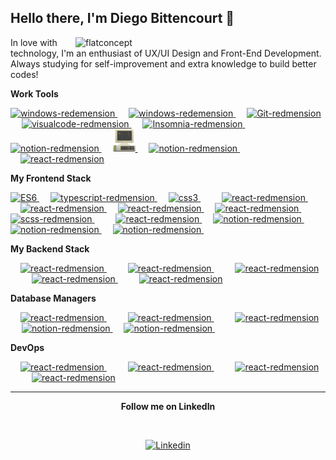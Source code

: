 ## Hello there, I'm Diego Bittencourt 👋

<a href="#">
    <img onmouseover="" src="https://i.ibb.co/zPZrdcM/flatdesignconcept.png" min-width="400px" max-width="400px" width="400px" align="right" alt="flatconcept">
</a>

<p align="left">
    In love with technology, I'm an enthusiast of UX/UI Design and Front-End Development.
<br />
    Always studying for self-improvement and extra knowledge to build better codes!
</p>

**Work Tools**

<p>
</p>

<p align="left">
    <a href="https://www.microsoft.com/pt-br/windows/" target="_blank">
        <img width="36" height="36" src="https://evo.audio/wp-content/uploads/2016/05/Windows-10-Icon.png" alt="windows-redemension" title="Windows 10" border="0" />
    </a>&ensp;&ensp;
    <a href="https://pt.wikipedia.org/wiki/Linux" target="_blank">
        <img width="36" height="36" src="https://cdn-icons-png.flaticon.com/512/25/25719.png" alt="windows-redemension" title="Linux" border="0" />
    </a>&ensp;&ensp;
    <a href="https://git-scm.com/" target="_blank">
        <img width="36" height="36" src="https://git-scm.com/images/logos/downloads/Git-Icon-1788C.png" alt="Git-redmension" title="Git" border="0" />
    </a>&ensp;&ensp;
    <a href="https://code.visualstudio.com/" target="_blank">
        <img width="36" height="36" src="https://cdn.icon-icons.com/icons2/2107/PNG/512/file_type_vscode_icon_130084.png" alt="visualcode-redmension" title="VS Code"
    border="0" />
    </a>&ensp;&ensp;
    <a href="https://insomnia.rest/" target="_blank">
        <img width="36" height="36" src="https://user-images.githubusercontent.com/2575745/67964810-4d9a2980-fbd7-11e9-8cf7-661ded187ee6.png" alt="Insomnia-redmension" title="Insomnia" border="0" />    
    </a>&ensp;&ensp;
    <a href="https://www.postman.com/postman/workspace/postman-public-workspace/documentation/12959542-c8142d51-e97c-46b6-bd77-52bb66712c9a" target="_blank">
        <img width="36" height="36" src="https://encrypted-tbn0.gstatic.com/images?q=tbn:ANd9GcTiVFINJCzSzZB8cAIHLV1TG7Le6GtLX5qduEiNeuA7OHpaXTxViU-4yg2D6--5RkIl0SU&usqp=CAU" alt="notion-redmension" title="Postman" border="0" />
    </a>&ensp;&ensp;
    <a href="https://github.com/infinitered/reactotron" target="_blank">
        <img width="36" height="36" src="https://github.com/infinitered/reactotron/raw/master/docs/images/readme/Reactotron-128.png" alt="notion-redmension" title="Reactotron" border="0" />
    </a>&ensp;&ensp;
    <a href="https://desktop.github.com/" target="_blank">
        <img width="36" height="36" src="https://upload.wikimedia.org/wikipedia/commons/a/ae/Github-desktop-logo-symbol.svg" alt="notion-redmension" title="Github Desktop" border="0" />
    </a>&ensp;&ensp;
    <a href="https://www.adobe.com/br/products/photoshop.html">
        <img width="36" height="36" src="https://www.adobe.com/content/dam/acom/one-console/icons_rebrand/ps_appicon.svg" alt="react-redmension" title="Photoshop" border="0" style="margin-left: 16px"/>
    </a>
</p>

**My Frontend Stack**

<p>
</p>

<p align="left">  
    <a href="https://www.ecma-international.org/publications-and-standards/standards/ecma-262/">
        <img width="36" height="36" src="https://cdn.icon-icons.com/icons2/2415/PNG/512/javascript_original_logo_icon_146455.png" alt="ES6" title="JavaScript" border="0" />
    </a>&ensp;&ensp;
    <a href="https://www.typescriptlang.org/">
        <img width="36" height="36" src="https://cdn.icon-icons.com/icons2/2415/PNG/512/typescript_original_logo_icon_146317.png" alt="typescript-redmension" title="TypeScript" border="0" />
    </a>&ensp;&ensp;
    <a href="https://www.w3schools.com/css/">
        <img width="36" height="36" src="https://cdn-icons-png.flaticon.com/512/732/732190.png" alt="css3" title="CSS3" border="0" />
    </a>&ensp;&ensp;
    <a href="https://reactnative.dev/">
        <img width="36" height="36" src="https://icons-for-free.com/iconfiles/png/512/logo+react+react+js+icon-1320184811840217251.png" alt="react-redmension" title="React Native" border="0" style="margin-left: 16px"/>
    </a>&ensp;&ensp;
    <a href="https://pt-br.reactjs.org/">
        <img width="36" height="36" src="https://miro.medium.com/max/525/1*mrOXGyIa3BlPK80peLmEbA.png" alt="react-redmension" title="ReactJS" border="0" style="margin-left: 16px"/>
    </a>&ensp;&ensp;
    <a href="https://mui.com/pt/">
        <img width="36" height="36" src="https://v4.material-ui.com/static/logo.png" alt="react-redmension" title="Material-UI" border="0"/>
    </a>&ensp;&ensp;
    <a href="https://styled-components.com/">
        <img width="36" height="36" src="https://miro.medium.com/max/480/1*Iohnw2aOQ5EBghVoqKA7VA.png" alt="react-redmension" title="Styled Components" border="0"/>
    </a>&ensp;&ensp;
    <a href="https://redux.js.org/">
        <img width="36" height="36" src="https://d33wubrfki0l68.cloudfront.net/0834d0215db51e91525a25acf97433051f280f2f/c30f5/img/redux.svg" alt="scss-redmension" title="Redux" border="0" />
    </a>&ensp;&ensp;
    <a href="https://redux-saga.js.org/">
        <img width="36" height="36" src="https://devsdata.com/wp-content/uploads/2020/08/redux-saga-logo.png" alt="react-redmension" title="Redux Saga" border="0" style="margin-left: 16px"/>
    </a>&ensp;&ensp;
    <a href="https://reactnavigation.org/" target="_blank">
        <img width="36" height="36" src="https://avatars.githubusercontent.com/u/29647600?s=280&v=4" alt="notion-redmension" title="React Navigation" border="0" />
    </a>&ensp;&ensp;
    <a href="https://www.embarcadero.com/br/products/delphi" target="_blank">
        <img width="36" height="36" src="https://user-images.githubusercontent.com/3423282/123477765-e4013700-d5d4-11eb-876c-de9aab52153b.png" alt="notion-redmension" title="Delphi" border="0" />
    </a>&ensp;&ensp;
    <a href="https://www.embarcadero.com/br/free-tools/firemonkey-stencils" target="_blank">
        <img width="36" height="36" src="https://i2.wp.com/www.firemonkeyx.com/wp-content/uploads/2014/06/fmlogo.png?resize=512%2C512" alt="notion-redmension" title="FireMonkey" border="0" />
    </a>&ensp;&ensp;
</p>

**My Backend Stack**

<p align="left">        
    <a href="https://nodejs.org/en/">
        <img width="36" height="36" src="https://www.stickersdevs.com.br/wp-content/uploads/2022/01/nodejs-logo-adesivo-sticker.png" alt="react-redmension" title="NodeJS" border="0" style="margin-left: 16px"/>
    </a>&ensp;&ensp;
    <a href="https://expressjs.com/">
        <img width="36" height="36" src="https://images.tute.io/tute/topic/express-js.png" alt="react-redmension" title="Express" border="0" style="margin-left: 16px"/>
    </a>&ensp;&ensp;
    <a href="https://sequelize.org/">
        <img width="36" height="36" src="https://symbols.getvecta.com/stencil_261/45_sequelize.7e233926cd.png" alt="react-redmension" title="Sequelize" border="0" style="margin-left: 16px"/>
    </a>&ensp;&ensp;
    <a href="https://jwt.io/">
        <img width="36" height="36" src="https://play-lh.googleusercontent.com/3C-hB-KWoyWzZjUnRsXUPu-bqB3HUHARMLjUe9OmPoHa6dQdtJNW30VrvwQ1m7Pln3A" alt="react-redmension" title="JWT" border="0" style="margin-left: 16px"/>
    </a>&ensp;&ensp;
    <a href="https://oauth.net/">
        <img width="36" height="36" src="https://upload.wikimedia.org/wikipedia/commons/d/d2/Oauth_logo.svg" alt="react-redmension" title="OAuth" border="0" style="margin-left: 16px"/>
    </a>
</p>

**Database Managers**

<p align="left">        
    <a href="https://realm.io/">
        <img width="36" height="36" src="https://avatars.githubusercontent.com/u/7575099?s=280&v=4" alt="react-redmension" title="Realm" border="0" style="margin-left: 16px"/>
    </a>&ensp;&ensp;
    <a href="https://www.sqlite.org/index.html">
        <img width="36" height="36" src="https://upload.wikimedia.org/wikipedia/commons/thumb/9/97/Sqlite-square-icon.svg/1200px-Sqlite-square-icon.svg.png" alt="react-redmension" title="SQ-Lite" border="0" style="margin-left: 16px"/>
    </a>&ensp;&ensp;
    <a href="https://firebase.google.com/">
        <img width="36" height="36" src="https://cdn.icon-icons.com/icons2/2699/PNG/512/firebase_logo_icon_171157.png" alt="react-redmension" title="Firebase" border="0" style="margin-left: 16px"/>
    </a>&ensp;&ensp;
    <a href="https://firebirdsql.org/" target="_blank">
        <img width="36" height="36" src="https://firebirdsql.org/file/about/ds-firebird-logo-1000.png" alt="notion-redmension" title="Firebird" border="0" />
    </a>&ensp;&ensp;
    <a href="https://www.mysql.com/" target="_blank">
        <img width="36" height="36" src="https://cdn-icons-png.flaticon.com/512/528/528260.png" alt="notion-redmension" title="MySQL" border="0" />
    </a>&ensp;&ensp;
</p>

**DevOps**

<p align="left">        
<a href="https://www.heroku.com/">
    <img width="36" height="36" src="https://seekicon.com/free-icon-download/heroku_4.svg" alt="react-redmension" title="Heroku" border="0" style="margin-left: 16px"/>
</a>&ensp;&ensp;
<a href="https://vercel.com/">
    <img width="36" height="36" src="https://avatars.githubusercontent.com/u/14985020?s=280&v=4" alt="react-redmension" title="Vercel" border="0" style="margin-left: 16px"/>
</a>&ensp;&ensp;
<a href="https://www.netlify.com/">
    <img width="36" height="36" src="https://cdn.icon-icons.com/icons2/2107/PNG/512/file_type_netlify_icon_130354.png" alt="react-redmension" title="Netlify" border="0" style="margin-left: 16px"/>
</a>&ensp;&ensp;
<a href="https://github.com/">
    <img width="36" height="36" src="https://cdn-icons-png.flaticon.com/512/25/25231.png" alt="react-redmension" title="GitHub" border="0" style="margin-left: 16px"/>
</a>
</p>


---

<p align="center">
    <strong>Follow me on LinkedIn</strong>
</p>
<br>
<p align="center">
<a href="https://www.linkedin.com/in/diego-alves-bittencourt-8a6b631a1/" target="_blank">
    <img src="https://i.ibb.co/2sC0pB6/linkedin-redmension.png" alt="Linkedin" title="Linkedin" border="0" />
</a>
</p>
